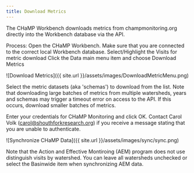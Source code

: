 ```yaml
---
title: Download Metrics
---
```


The CHaMP Workbench downloads metrics from champmonitoring.org directly into the Workbench database via the API.

Process:
Open the CHaMP Workbench.
Make sure that you are connected to the correct local Workbench database.
Select/Highlight the Visits for metric download
Click the Data main menu item and choose Download Metrics

![Download Metrics]({{ site.url }}/assets/images/DownloadMetricMenu.png)

Select the metric datasets (aka 'schemas') to download from the list. Note that downloading large batches of metrics from multiple watersheds, years and schemas may trigger a timeout error on access to the API.  If this occurs, download smaller batches of metrics. 



Enter your credentials for CHaMP Monitoring and click OK.
Contact Carol Volk (carol@shouthforkresearch.org) if you receive a message stating that you are unable to authenticate.

![Synchronize CHaMP Data]({{ site.url }}/assets/images/sync/sync.png)




Note that the Action and Effective Montiroing (AEM) program does not use distinguish visits by watershed. You can leave all watersheds unchecked or select the Basinwide item when synchronizing AEM data.
